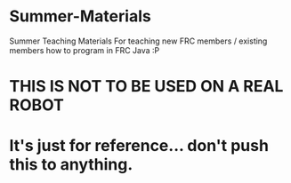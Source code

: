 # Summer-Materials
Summer Teaching Materials
For teaching new FRC members / existing members 
how to program in FRC Java :P

# THIS IS NOT TO BE USED ON A REAL ROBOT
# It's just for reference... don't push this to anything.